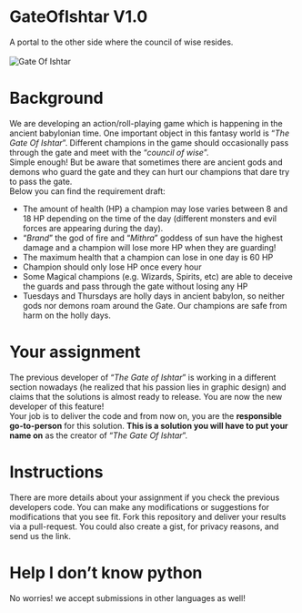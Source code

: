 # GateOfIshtar V1.0
A portal to the other side where the council of wise resides.
<br>
<br>
![Gate Of Ishtar](http://i63.tinypic.com/52nz8w.jpg)
<br>
# Background
We are developing an action/roll-playing game which is happening in the ancient babylonian time. One important object in this fantasy world is “*The Gate Of Ishtar*”. Different champions in the game should occasionally pass through the gate and meet with the “*council of wise*”.
<br>
Simple enough! But be aware that sometimes there are ancient gods and demons who guard the gate and they can hurt our champions that dare try to pass the gate.
<br>
Below you can find the requirement draft:
* The amount of health (HP) a champion may lose varies between 8 and 18 HP depending on the time of the day (different monsters and evil forces are appearing during the day).
* “*Brand*” the god of fire and “*Mithra*” goddess of sun have the highest damage and a champion will lose more HP when they are guarding!
* The maximum health that a champion can lose in one day is 60 HP
* Champion should only lose HP once every hour
* Some Magical champions (e.g. Wizards, Spirits, etc) are able to deceive the guards and pass through the gate without losing any HP
* Tuesdays and Thursdays are holly days in ancient babylon, so neither gods nor demons roam around the Gate. Our champions are safe from harm on the holly days.

# Your assignment
The previous developer of “*The Gate of Ishtar*” is working in a different section nowadays (he realized that his passion lies in graphic design) and claims that the solutions is almost ready to release. You are now the new developer of this feature!
<br>
Your job is to deliver the code and from now on, you are the **responsible go-to-person** for this solution. **This is a solution you will have to put your name on** as the creator of “*The Gate Of Ishtar*”.

# Instructions
There are more details about your assignment if you check the previous developers code. You can make any modifications or suggestions for modifications that you see fit. Fork this repository and deliver your results via a pull-request. You could also create a gist, for privacy reasons, and send us the link.

# Help I don’t know python
No worries! we accept submissions in other languages as well!

